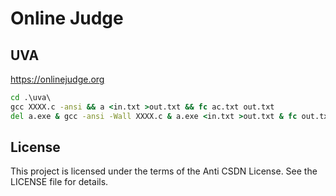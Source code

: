 # Online Judge

## UVA

<https://onlinejudge.org>

```bat
cd .\uva\
gcc XXXX.c -ansi && a <in.txt >out.txt && fc ac.txt out.txt
del a.exe & gcc -ansi -Wall XXXX.c & a.exe <in.txt >out.txt & fc out.txt ac.tx
```

## License

This project is licensed under the terms of the Anti CSDN License. See the LICENSE file for details.
